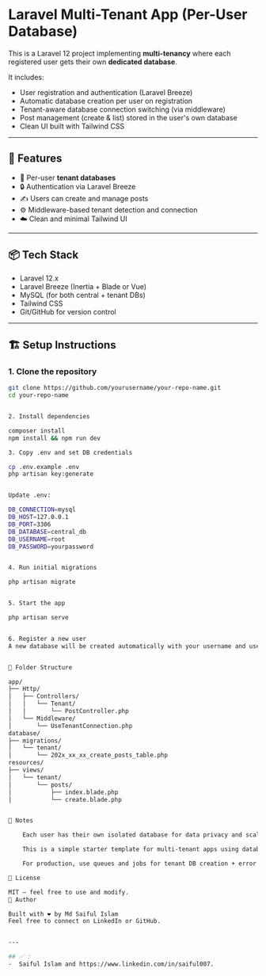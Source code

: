 # Laravel Multi-Tenant App (Per-User Database)

This is a Laravel 12 project implementing **multi-tenancy** where each registered user gets their own **dedicated database**.

It includes:
- User registration and authentication (Laravel Breeze)
- Automatic database creation per user on registration
- Tenant-aware database connection switching (via middleware)
- Post management (create & list) stored in the user's own database
- Clean UI built with Tailwind CSS

---

## 🚀 Features

- 🧠 Per-user **tenant databases**
- 🔒 Authentication via Laravel Breeze
- ✍️ Users can create and manage posts
- ⚙️ Middleware-based tenant detection and connection
- ☁️ Clean and minimal Tailwind UI

---

## 📦 Tech Stack

- Laravel 12.x
- Laravel Breeze (Inertia + Blade or Vue)
- MySQL (for both central + tenant DBs)
- Tailwind CSS
- Git/GitHub for version control

---

## 🏗️ Setup Instructions

### 1. Clone the repository

```bash
git clone https://github.com/yourusername/your-repo-name.git
cd your-repo-name


2. Install dependencies

composer install
npm install && npm run dev

3. Copy .env and set DB credentials

cp .env.example .env
php artisan key:generate


Update .env:

DB_CONNECTION=mysql
DB_HOST=127.0.0.1
DB_PORT=3306
DB_DATABASE=central_db
DB_USERNAME=root
DB_PASSWORD=yourpassword


4. Run initial migrations

php artisan migrate


5. Start the app

php artisan serve


6. Register a new user
A new database will be created automatically with your username and user ID, and Laravel will run tenant-specific migrations into it (e.g. tenant_john_1).


🔄 Folder Structure

app/
├── Http/
│   ├── Controllers/
│   │   └── Tenant/
│   │       └── PostController.php
│   └── Middleware/
│       └── UseTenantConnection.php
database/
├── migrations/
│   └── tenant/
│       └── 202x_xx_xx_create_posts_table.php
resources/
├── views/
│   └── tenant/
│       └── posts/
│           ├── index.blade.php
│           └── create.blade.php


📌 Notes

    Each user has their own isolated database for data privacy and scalability.

    This is a simple starter template for multi-tenant apps using database per tenant strategy.

    For production, use queues and jobs for tenant DB creation + error handling.

📄 License

MIT – feel free to use and modify.
🤝 Author

Built with ❤️ by Md Saiful Islam
Feel free to connect on LinkedIn or GitHub.


---

## ✅ :
-  Saiful Islam and https://www.linkedin.com/in/saiful007.

